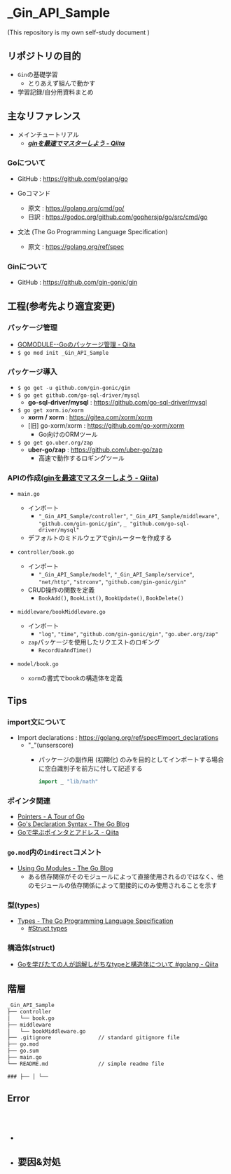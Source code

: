 # _Gin_API_Sample

(This repository is my own self-study document
)

## リポジトリの目的

- ``Gin``の基礎学習
  - とりあえず組んで動かす
- 学習記録/自分用資料まとめ

## 主なリファレンス

- メインチュートリアル
  - ***[ginを最速でマスターしよう - Qiita](https://qiita.com/Syoitu/items/8e7e3215fb7ac9dabc3a)***

### **Go**について

- GitHub : https://github.com/golang/go

- Goコマンド
  - 原文 : https://golang.org/cmd/go/
  - 日訳 : https://godoc.org/github.com/gophersjp/go/src/cmd/go

- 文法 (The Go Programming Language Specification)
  - 原文 : https://golang.org/ref/spec

### **Gin**について

- GitHub : https://github.com/gin-gonic/gin

## 工程(参考先より適宜変更)

### パッケージ管理

- [GOMODULE--Goのパッケージ管理 - Qiita](https://qiita.com/Syoitu/items/f221b52231703cebe8ff)
- ``$ go mod init _Gin_API_Sample``

### パッケージ導入

- ``$ go get -u github.com/gin-gonic/gin``
- ``$ go get github.com/go-sql-driver/mysql``
  - **go-sql-driver/mysql** : https://github.com/go-sql-driver/mysql
- ``$ go get xorm.io/xorm``
  - **xorm / xorm** : https://gitea.com/xorm/xorm
  - [旧] go-xorm/xorm : https://github.com/go-xorm/xorm
    - Go向けのORMツール
- ``$ go get go.uber.org/zap``
  - **uber-go/zap** : https://github.com/uber-go/zap
    - 高速で動作するロギングツール

### APIの作成([ginを最速でマスターしよう - Qiita](https://qiita.com/Syoitu/items/8e7e3215fb7ac9dabc3a#gin%E3%81%A7%E7%B0%A1%E5%8D%98%E3%81%AArest%E9%A2%A8%E3%81%AEapi%E3%82%B5%E3%83%BC%E3%83%90%E3%83%BC%E3%82%92%E4%BD%9C%E3%81%A3%E3%81%A6%E3%81%BF%E3%82%88%E3%81%86))

- ``main.go``
  - インポート
    - ``"_Gin_API_Sample/controller"``, ``"_Gin_API_Sample/middleware"``, ``"github.com/gin-gonic/gin"``, ``_ "github.com/go-sql-driver/mysql"``
  - デフォルトのミドルウェアでginルーターを作成する

- ``controller/book.go``
  - インポート
    - ``"_Gin_API_Sample/model"``, ``"_Gin_API_Sample/service"``, ``"net/http"``, ``"strconv"``, ``"github.com/gin-gonic/gin"``
  - CRUD操作の関数を定義
    - ``BookAdd()``, ``BookList()``, ``BookUpdate()``, ``BookDelete()``

- ``middleware/bookMiddleware.go``
  - インポート
    - ``"log"``, ``"time"``, ``"github.com/gin-gonic/gin"``, ``"go.uber.org/zap"``
  - ``zap``パッケージを使用したリクエストのロギング
    - ``RecordUaAndTime()``

- ``model/book.go``
  - ``xorm``の書式でbookの構造体を定義

## Tips

### import文について

- Import declarations : https://golang.org/ref/spec#Import_declarations
  - "_"(unserscore)
    - パッケージの副作用 (初期化) のみを目的としてインポートする場合に空白識別子を前方に付して記述する

      ~~~go
      import _ "lib/math"
      ~~~

### ポインタ関連

- [Pointers - A Tour of Go](https://go-tour-jp.appspot.com/moretypes/1)
- [Go's Declaration Syntax - The Go Blog](https://blog.golang.org/declaration-syntax)
- [Goで学ぶポインタとアドレス - Qiita](https://qiita.com/Sekky0905/items/447efa04a95e3fec217f)

### ``go.mod``内の``indirect``コメント

- [Using Go Modules - The Go Blog](https://blog.golang.org/using-go-modules)
  - ある依存関係がそのモジュールによって直接使用されるのではなく、他のモジュールの依存関係によって間接的にのみ使用されることを示す

### 型(types)

- [Types - The Go Programming Language Specification](https://golang.org/ref/spec#Types)
  - [#Struct types](https://golang.org/ref/spec#Struct_types)

### 構造体(struct)

- [Goを学びたての人が誤解しがちなtypeと構造体について #golang - Qiita](https://qiita.com/tenntenn/items/45c568d43e950292bc31)

## 階層

~~~txt
_Gin_API_Sample
├── controller
│   └── book.go
├── middleware
│   └── bookMiddleware.go
├── .gitignore               // standard gitignore file
├── go.mod
├── go.sum
├── main.go
└── README.md                // simple readme file

### ├── │ └──
~~~

## Error

### ``  ``

~~~error
~~~

- ````
- 要因&対処
  - 
